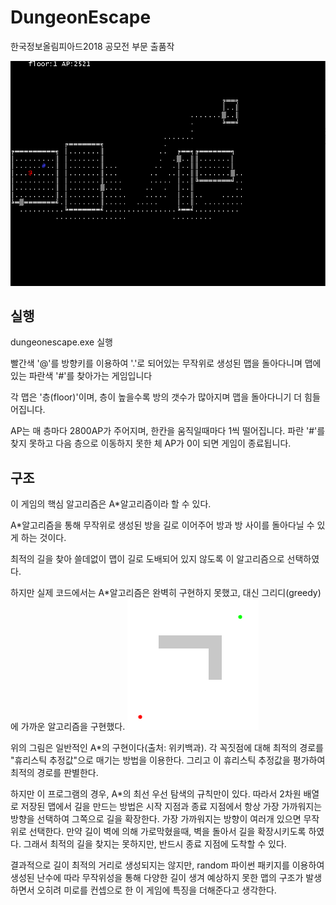 # DungeonEscape
한국정보올림피아드2018 공모전 부문 출품작

![image](dungeon.png)

실행
---------------------
dungeonescape.exe 실행

빨간색 '@'를 방향키를 이용하여 '.'로 되어있는 무작위로 생성된 맵을 돌아다니며 맵에 있는 파란색 '#'를 찾아가는 게임입니다

각 맵은 '층(floor)'이며, 층이 높을수록 방의 갯수가 많아지며 맵을 돌아다니기 더 힘들어집니다.

AP는 매 층마다 2800AP가 주어지며, 한칸을 움직일때마다 1씩 떨어집니다. 파란 '#'를 찾지 못하고 다음 층으로 이동하지 못한 체 AP가 0이 되면 게임이 종료됩니다.

구조
--------------
이 게임의 핵심 알고리즘은 A\*알고리즘이라 할 수 있다.

A\*알고리즘을 통해 무작위로 생성된 방을 길로 이어주어 방과 방 사이를 돌아다닐 수 있게 하는 것이다.

최적의 길을 찾아 쓸데없이 맵이 길로 도배되어 있지 않도록 이 알고리즘으로 선택하였다.

하지만 실제 코드에서는 A\*알고리즘은 완벽히 구현하지 못했고, 대신 그리디(greedy)에 가까운 알고리즘을 구현했다.
![image](Astar_progress_animation.gif)

위의 그림은 일반적인 A\*의 구현이다(출처: 위키백과). 각 꼭짓점에 대해 최적의 경로를 "휴리스틱 추정값"으로 매기는 방법을 이용한다. 그리고 이 휴리스틱 추정값을 평가하여 최적의 경로를 판별한다.

하지만 이 프로그램의 경우, A\*의 최선 우선 탐색의 규칙만이 있다. 따라서 2차원 배열로 저장된 맵에서 길을 만드는 방법은 시작 지점과 종료 지점에서 항상 가장 가까워지는 방향을 선택하여 그쪽으로 길을 확장한다. 가장 가까워지는 방향이 여러개 있으면 무작위로 선택한다. 만약 길이 벽에 의해 가로막혔을때, 벽을 돌아서 길을 확장시키도록 하였다. 그래서 최적의 길을 찾지는 못하지만, 반드시 종료 지점에 도착할 수 있다.

결과적으로 길이 최적의 거리로 생성되지는 않지만, random 파이썬 패키지를 이용하여 생성된 난수에 따라 무작위성을 통해 다양한 길이 생겨 예상하지 못한 맵의 구조가 발생하면서 오히려 미로를 컨셉으로 한 이 게임에 특징을 더해준다고 생각한다.
